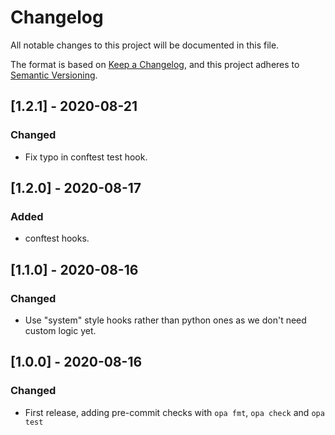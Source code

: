 # Changelog
All notable changes to this project will be documented in this file.

The format is based on [Keep a Changelog](https://keepachangelog.com/en/1.0.0/),
and this project adheres to [Semantic Versioning](https://semver.org/spec/v2.0.0.html).

## [1.2.1] - 2020-08-21
### Changed
- Fix typo in conftest test hook.

## [1.2.0] - 2020-08-17
### Added
- conftest hooks.

## [1.1.0] - 2020-08-16
### Changed
- Use "system" style hooks rather than python ones as we don't need custom logic yet.

## [1.0.0] - 2020-08-16
### Changed
- First release, adding pre-commit checks with `opa fmt`, `opa check` and `opa test`
